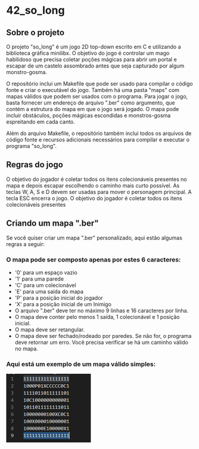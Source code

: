 # 42_so_long

## Sobre o projeto
O projeto "so_long" é um jogo 2D top-down escrito em C e utilizando a biblioteca gráfica minilibx. O objetivo do jogo é controlar um mago habilidoso que precisa coletar poções mágicas para abrir um portal e escapar de um castelo assombrado antes que seja capturado por algum monstro-gosma.

O repositório inclui um Makefile que pode ser usado para compilar o código fonte e criar o executável do jogo. Também há uma pasta "maps" com mapas válidos que podem ser usados com o programa. Para jogar o jogo, basta fornecer um endereço de arquivo ".ber" como argumento, que contém a estrutura do mapa em que o jogo será jogado. O mapa pode incluir obstáculos, poções mágicas escondidas e monstros-gosma espreitando em cada canto.

Além do arquivo Makefile, o repositório também inclui todos os arquivos de código fonte e recursos adicionais necessários para compilar e executar o programa "so_long".

## Regras do jogo
O objetivo do jogador é coletar todos os itens colecionáveis presentes no mapa e depois escapar escolhendo o caminho mais curto possível.
As teclas W, A, S e D devem ser usadas para mover o personagem principal.
A tecla ESC encerra o jogo.
O objetivo do jogador é coletar todos os itens colecionáveis presentes


## Criando um mapa ".ber"
Se você quiser criar um mapa ".ber" personalizado, aqui estão algumas regras a seguir:

### O mapa pode ser composto apenas por estes 6 caracteres:
* '0' para um espaço vazio
* '1' para uma parede
* 'C' para um colecionável
* 'E' para uma saída do mapa
* 'P' para a posição inicial do jogador
* 'X' para a posição inicial de um Inimigo
* O arquivo ".ber" deve ter no máximo 9 linhas e 16 caracteres por linha.
* O mapa deve conter pelo menos 1 saída, 1 colecionável e 1 posição inicial.
* O mapa deve ser retangular.
* O mapa deve ser fechado/rodeado por paredes. Se não for, o programa deve retornar um erro.
Você precisa verificar se há um caminho válido no mapa.

### Aqui está um exemplo de um mapa válido simples:
![MAP_EXEMPLE](./readme_utils/map_ex.bmp)